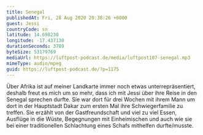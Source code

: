 ```yaml
---
title: Senegal
publishedAt: Fri, 28 Aug 2020 20:38:26 +0000
guest: Jessi
countryCode: sn
latitude: 14.698230
longitude: -17.437130
durationSeconds: 3789
byteSize: 53179769
mediaUrl: https://luftpost-podcast.de/media/luftpost107-senegal.mp3
mimeType: audio/mpeg
guid: https://luftpost-podcast.de/?p=1175
---
```


Über Afrika ist auf meiner Landkarte immer noch etwas unterrepräsentiert, deshalb freut es mich um so mehr, dass ich mit Jessi über ihre Reise in den Senegal sprechen durfte. Sie war dort für drei Wochen mit ihrem Mann um dort in der Hauptstadt Dakar zum ersten Mal ihre Schwiegerfamilie zu treffen. Sie erzählt von der Gastfreundschaft und viel zu viel Essen, Ausflüge in die Wüste, Begegnungen mit Einheimischen und auch wie sie bei einer traditionellen Schlachtung eines Schafs mithelfen durfte/musste.
